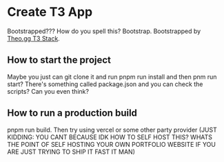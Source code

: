 # Create T3 App

Bootstrapped??? How do you spell this? Bootstrap. Bootstrapped by [Theo.gg T3 Stack](https://init.tips).

## How to start the project

Maybe you just can git clone it and run pnpm run install and then pnm run start? There's something called package.json and you can check the scripts? Can you even think?

## How to run a production build

pnpm run build. Then try using vercel or some other party provider (JUST KIDDING: YOU CANT BECAUSE IDK HOW TO SELF HOST THIS? WHATS THE POINT OF SELF HOSTING YOUR OWN PORTFOLIO WEBSITE IF YOU ARE JUST TRYING TO SHIP IT FAST IT MAN)

